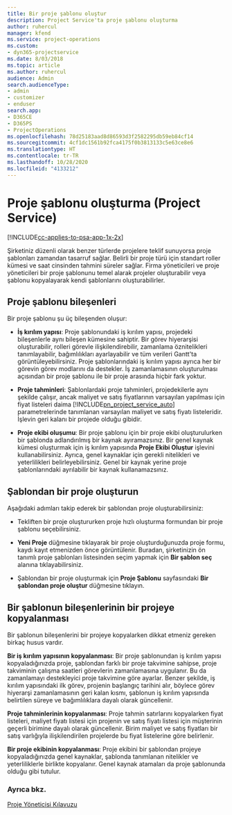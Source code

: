 ```yaml
---
title: Bir proje şablonu oluştur
description: Project Service'ta proje şablonu oluşturma
author: ruhercul
manager: kfend
ms.service: project-operations
ms.custom:
- dyn365-projectservice
ms.date: 8/03/2018
ms.topic: article
ms.author: ruhercul
audience: Admin
search.audienceType:
- admin
- customizer
- enduser
search.app:
- D365CE
- D365PS
- ProjectOperations
ms.openlocfilehash: 78d25183aad8d86593d3f2582295db59eb84cf14
ms.sourcegitcommit: 4cf1dc1561b92fca4175f0b3813133c5e63ce8e6
ms.translationtype: HT
ms.contentlocale: tr-TR
ms.lasthandoff: 10/28/2020
ms.locfileid: "4133212"
---
```

# <a name="create-a-project-template-project-service"></a>Proje şablonu oluşturma (Project Service)

[!INCLUDE[cc-applies-to-psa-app-1x-2x](../includes/cc-applies-to-psa-app-1x-2x.md)]

Şirketiniz düzenli olarak benzer türlerde projelere teklif sunuyorsa proje şablonları zamandan tasarruf sağlar. Belirli bir proje türü için standart roller kümesi ve saat cinsinden tahmini süreler sağlar. Firma yöneticileri ve proje yöneticileri bir proje şablonunu temel alarak projeler oluşturabilir veya şablonu kopyalayarak kendi şablonlarını oluşturabilirler.  
  
## <a name="components-of-project-template"></a>Proje şablonu bileşenleri
 Bir proje şablonu şu üç bileşenden oluşur:  
  
- **İş kırılım yapısı**: Proje şablonundaki iş kırılım yapısı, projedeki bileşenlerle aynı bileşen kümesine sahiptir. Bir görev hiyerarşisi oluşturabilir, rolleri görevle ilişkilendirebilir, zamanlama öznitelikleri tanımlayabilir, bağımlılıkları ayarlayabilir ve tüm verileri Gantt'ta görüntüleyebilirsiniz. Proje şablonlarındaki iş kırılım yapısı ayrıca her bir görevin görev modlarını da destekler. İş zamanlamasının oluşturulması açısından bir proje şablonu ile bir proje arasında hiçbir fark yoktur.  
  
- **Proje tahminleri**: Şablonlardaki proje tahminleri, projedekilerle aynı şekilde çalışır, ancak maliyet ve satış fiyatlarının varsayılan yapılması için fiyat listeleri daima [!INCLUDE[pn_project_service_auto](../includes/pn-project-service-auto.md)] parametrelerinde tanımlanan varsayılan maliyet ve satış fiyatı listeleridir. İşlevin geri kalanı bir projede olduğu gibidir.  
  
- **Proje ekibi oluşumu**: Bir proje şablonu için bir proje ekibi oluşturulurken bir şablonda adlandırılmış bir kaynak ayıramazsınız. Bir genel kaynak kümesi oluşturmak için iş kırılım yapısında **Proje Ekibi Oluştur** işlevini kullanabilirsiniz. Ayrıca, genel kaynaklar için gerekli nitelikleri ve yeterlilikleri belirleyebilirsiniz. Genel bir kaynak yerine proje şablonlarındaki ayrılabilir bir kaynak kullanamazsınız.  
  
## <a name="create-a-project-from-a-template"></a>Şablondan bir proje oluşturun  
 Aşağıdaki adımları takip ederek bir şablondan proje oluşturabilirsiniz:  
  
-   Tekliften bir proje oluştururken proje hızlı oluşturma formundan bir proje şablonu seçebilirsiniz.  
  
-   **Yeni Proje** düğmesine tıklayarak bir proje oluşturduğunuzda proje formu, kaydı kayıt etmenizden önce görüntülenir. Buradan, şirketinizin ön tanımlı proje şablonları listesinden seçim yapmak için **Bir şablon seç** alanına tıklayabilirsiniz.  
  
-   Şablondan bir proje oluşturmak için **Proje Şablonu** sayfasındaki **Bir şablondan proje oluştur** düğmesine tıklayın.  
  
## <a name="copying-components-of-a-template-to-a-project"></a>Bir şablonun bileşenlerinin bir projeye kopyalanması  
 Bir şablonun bileşenlerini bir projeye kopyalarken dikkat etmeniz gereken birkaç husus vardır.  
  
 **Bir iş kırılım yapısının kopyalanması**: Bir proje şablonundan iş kırılım yapısı kopyaladığınızda proje, şablondan farklı bir proje takvimine sahipse, proje takviminin çalışma saatleri görevlerin zamanlamasına uygulanır. Bu da zamanlamayı destekleyici proje takvimine göre ayarlar. Benzer şekilde, iş kırılım yapısındaki ilk görev, projenin başlangıç tarihini alır, böylece görev hiyerarşi zamanlamasının geri kalan kısmı, şablonun iş kırılım yapısında belirtilen süreye ve bağımlılıklara dayalı olarak güncellenir.  
  
 **Proje tahminlerinin kopyalanması**: Proje tahmin satırlarını kopyalarken fiyat listeleri, maliyet fiyatı listesi için projenin ve satış fiyatı listesi için müşterinin geçerli birimine dayalı olarak güncellenir. Birim maliyet ve satış fiyatları bir satış varlığıyla ilişkilendirilen projelerde bu fiyat listelerine göre belirlenir.  
  
 **Bir proje ekibinin kopyalanması**: Proje ekibini bir şablondan projeye kopyaladığınızda genel kaynaklar, şablonda tanımlanan nitelikler ve yeterliliklerle birlikte kopyalanır. Genel kaynak atamaları da proje şablonunda olduğu gibi tutulur.  
  
### <a name="see-also"></a>Ayrıca bkz.  
 [Proje Yöneticisi Kılavuzu](../psa/project-manager-guide.md)
